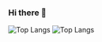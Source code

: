 ### Hi there 👋

![Top Langs](https://github-readme-stats.vercel.app/api?username=eastack&show_icons=true)
![Top Langs](https://github-readme-stats.vercel.app/api/top-langs/?username=eastack&langs_count=8&layout=compact)
